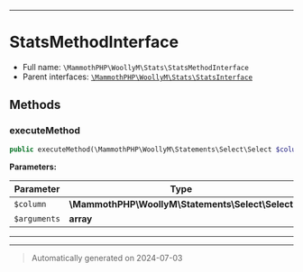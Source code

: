 ***

# StatsMethodInterface





* Full name: `\MammothPHP\WoollyM\Stats\StatsMethodInterface`
* Parent interfaces: [`\MammothPHP\WoollyM\Stats\StatsInterface`](./StatsInterface.md)


## Methods


### executeMethod



```php
public executeMethod(\MammothPHP\WoollyM\Statements\Select\Select $column, array $arguments): mixed
```








**Parameters:**

| Parameter | Type | Description |
|-----------|------|-------------|
| `$column` | **\MammothPHP\WoollyM\Statements\Select\Select** |  |
| `$arguments` | **array** |  |





***


***
> Automatically generated on 2024-07-03
